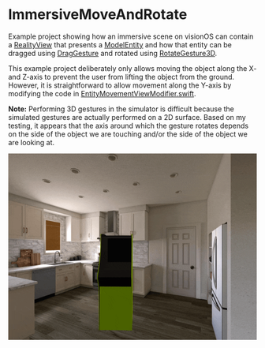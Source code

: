 # ImmersiveMoveAndRotate

Example project showing how an immersive scene on visionOS can contain a [RealityView](https://developer.apple.com/documentation/realitykit/realityview/) that presents a [ModelEntity](https://developer.apple.com/documentation/realitykit/modelentity) and how that entity can be dragged using [DragGesture](https://developer.apple.com/documentation/swiftui/draggesture) and rotated using [RotateGesture3D](https://developer.apple.com/documentation/swiftui/rotategesture3d).

This example project deliberately only allows moving the object along the X- and Z-axis to prevent the user from lifting the object from the ground. However, it is straightforward to allow movement along the Y-axis by modifying the code in [EntityMovementViewModifier.swift](https://github.com/simonbs/ImmersiveMoveAndRotate/blob/main/ImmersiveMoveAndRotate/EntityMovementViewModifier.swift).

**Note:** Performing 3D gestures in the simulator is difficult because the simulated gestures are actually performed on a 2D surface. Based on my testing, it appears that the axis around which the gesture rotates depends on the side of the object we are touching and/or the side of the object we are looking at.

![](https://github.com/simonbs/ImmersiveMoveAndRotate/blob/main/video.gif?raw=true)
